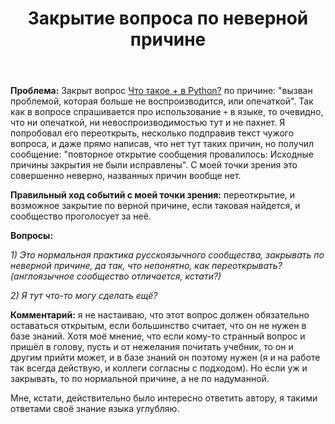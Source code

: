 ﻿---
title: "Закрытие вопроса по неверной причине"
se.owner.user_id: 489515
se.owner.display_name: "Сергей"
se.owner.link: "https://ru.meta.stackoverflow.com/users/489515/%d0%a1%d0%b5%d1%80%d0%b3%d0%b5%d0%b9"
se.link: "https://ru.meta.stackoverflow.com/questions/12042/%d0%97%d0%b0%d0%ba%d1%80%d1%8b%d1%82%d0%b8%d0%b5-%d0%b2%d0%be%d0%bf%d1%80%d0%be%d1%81%d0%b0-%d0%bf%d0%be-%d0%bd%d0%b5%d0%b2%d0%b5%d1%80%d0%bd%d0%be%d0%b9-%d0%bf%d1%80%d0%b8%d1%87%d0%b8%d0%bd%d0%b5"
se.question_id: 12042
se.post_type: question
---
<p><strong>Проблема:</strong>
Закрыт вопрос <a href="https://ru.stackoverflow.com/questions/1423149/%d0%a7%d1%82%d0%be-%d1%82%d0%b0%d0%ba%d0%be%d0%b5-%d0%b2-python">Что такое + в Python?</a> по причине: &quot;вызван проблемой, которая больше не воспроизводится, или опечаткой&quot;. Так как в вопросе  спрашивается про использование <code>+</code> в языке, то очевидно, что ни опечаткой, ни невоспроизводимостью тут и не пахнет. Я попробовал его переоткрыть, несколько подправив текст  чужого вопроса, и даже прямо написав, что нет тут таких причин, но получил сообщение: &quot;повторное открытие сообщения провалилось: Исходные причины закрытия не были исправлены&quot;. С моей точки зрения это совершенно неверно, названных причин вообще нет.</p>
<p><strong>Правильный ход событий с моей точки зрения:</strong> переоткрытие, и возможное закрытие по верной причине, если таковая найдется, и сообщество проголосует за неё.</p>
<p><strong>Вопросы:</strong></p>
<p><em>1) Это нормальная практика русскоязычного сообщества, закрывать по неверной причине, да так, что непонятно, как переоткрывать? (англоязычное сообщество отличается, кстати?)</em></p>
<p><em>2) Я тут что-то могу сделать ещё?</em></p>
<p><strong>Комментарий:</strong> я не настаиваю, что этот вопрос должен обязательно оставаться открытым, если большинство считает, что он не нужен в базе знаний. Хотя моё мнение, что если кому-то странный вопрос и пришёл в голову, пусть и от нежелания почитать учебник, то он и другим  прийти может, и в базе знаний он поэтому нужен (я и на работе так всегда действую, и коллеги согласны с подходом).
Но если уж и закрывать, то по нормальной причине, а не по надуманной.</p>
<p>Мне, кстати, действительно было интересно ответить автору, я такими ответами своё знание языка углубляю.</p>
